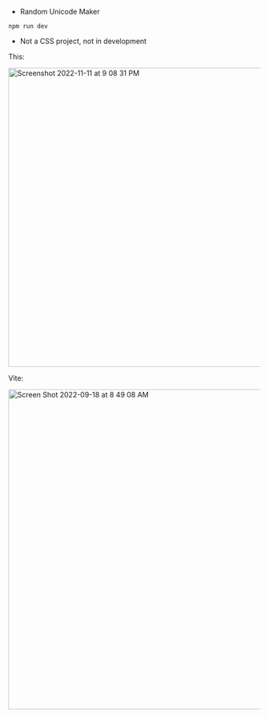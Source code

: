 * Random Unicode Maker

`npm run dev`

* Not a CSS project, not in development

This: 

<img width="597" alt="Screenshot 2022-11-11 at 9 08 31 PM" src="https://user-images.githubusercontent.com/4672139/201458275-1ae1ec2f-e476-47dd-9cf0-6dee420cc789.png">

Vite:

<img width="639" alt="Screen Shot 2022-09-18 at 8 49 08 AM" src="https://user-images.githubusercontent.com/4672139/190915972-76a52f2f-1f2f-4d61-ae21-0a58d2e1b018.png">
